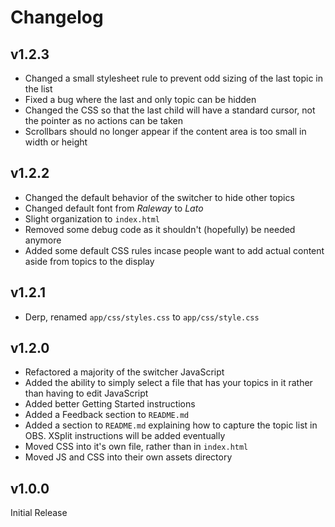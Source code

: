 # Changelog
## v1.2.3
- Changed a small stylesheet rule to prevent odd sizing of the last topic in the list
- Fixed a bug where the last and only topic can be hidden
- Changed the CSS so that the last child will have a standard cursor, not the pointer as no actions can be taken
- Scrollbars should no longer appear if the content area is too small in width or height

## v1.2.2
- Changed the default behavior of the switcher to hide other topics
- Changed default font from *Raleway* to *Lato*
- Slight organization to `index.html`
- Removed some debug code as it shouldn't (hopefully) be needed anymore
- Added some default CSS rules incase people want to add actual content aside from topics to the display

## v1.2.1
- Derp, renamed `app/css/styles.css` to `app/css/style.css`

## v1.2.0
- Refactored a majority of the switcher JavaScript
- Added the ability to simply select a file that has your topics in it rather than having to edit JavaScript
- Added better Getting Started instructions
- Added a Feedback section to `README.md`
- Added a section to `README.md` explaining how to capture the topic list in OBS. XSplit instructions will be added eventually
- Moved CSS into it's own file, rather than in `index.html`
- Moved JS and CSS into their own assets directory

## v1.0.0
Initial Release